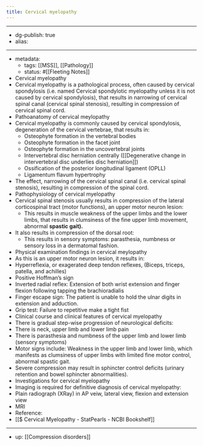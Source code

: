 ```yaml
---
title: Cervical myelopathy
---
```


- --
- dg-publish: true
- alias:
- --
- metadata:
	- tags: [[MSS]], [[Pathology]]
	- status: #[[Fleeting Notes]]
- Cervical myelopathy
- Cervical myelopathy is a pathological process, often caused by cervical spondylosis (i.e. named Cervical spondylotic myelopathy unless it is not caused by cervical spondylosis), that results in narrowing of cervical spinal canal (cervical spinal stenosis), resulting in compression of cervical spinal cord.
- Pathoanatomy of cervical meylopathy
- Cervical myelopathy is commonly caused by cervical spondylosis, degeneration of the cervical vertebrae, that results in:
	- Osteophyte formation in the vertebral bodies
	- Osteophyte formation in the facet joint
	- Osteophyte formation in the uncovertebral joints
	- Intervertebral disc herniation centrally ([[Degenerative change in intervertebral disc underlies disc herniation]])
	- Ossification of the posterior longitudinal ligament (OPLL)
	- Ligamentum flavum hypertrophy
- The effect, narrowing of the cervical spinal canal (i.e. cervical spinal stenosis), resulting in compression of the spinal cord.
- Pathophysiology of cervical myelopathy
- Cervical spinal stenosis usually results in compression of the lateral corticospinal tract (motor functions), an upper motor neuron lesion:
	- This results in muscle weakness of the upper limbs and the lower limbs, that results in clumsiness of the fine upper limb movement, abnormal **************spastic gait).**************
- It also results in compression of the dorsal root:
	- This results in sensory symptoms: parasthesia, numbness or sensory loss in a dermatomal fashion.
- Physical examination findings in cervical meylopathy
- As this is an upper motor neuron lesion, it results in:
- Hyperreflexia, or exagerated deep tendon reflexes, (Biceps, triceps, patella, and achilles)
- Positive Hoffman’s sign
- Inverted radial reflex: Extension of both wrist extension and finger flexion following tapping the brachioradialis
- Finger escape sign: The patient is unable to hold the ulnar digits in extension and adduction.
- Grip test: Failure to repetitive make a tight fist
- Clinical course and clinical features of cervical myelopathy
- There is gradual step-wise progression of neurological deficits:
- There is neck, upper limb and lower limb pain
- There is parasthesia and numbness of the upper limb and lower limb (sensory symptoms)
- Motor signs include: Weakness in the upper limb and lower limb, which manifests as clumsiness of upper limbs with limited fine motor control, abnormal spastic gait.
- Severe compression may result in sphincter control deficits (urinary retention and bowel sphincter abnormalities).
- Investigations for cervical myelopathy
- Imaging is required for definitive diagnosis of cervical myelopathy:
- Plain radiograph (XRay) in AP veiw, lateral view, flexion and extension view
- MRI
- Reference:
- [[$ Cervical Myelopathy - StatPearls - NCBI Bookshelf]]
- --
- up: [[Compression disorders]]